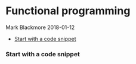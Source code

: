 Functional programming
================
Mark Blackmore
2018-01-12

-   [Start with a code snippet](#start-with-a-code-snippet)

### Start with a code snippet
